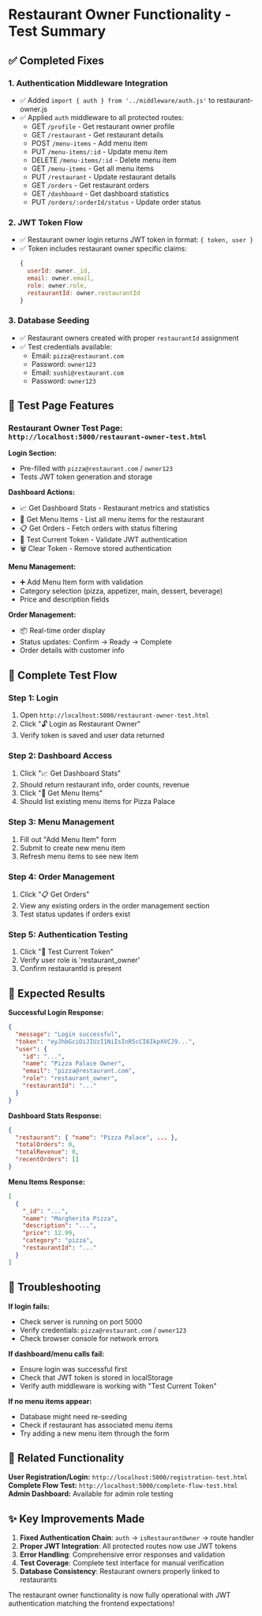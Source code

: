 # Restaurant Owner Functionality - Test Summary

## ✅ Completed Fixes

### 1. **Authentication Middleware Integration**
- ✅ Added `import { auth } from '../middleware/auth.js'` to restaurant-owner.js
- ✅ Applied `auth` middleware to all protected routes:
  - GET `/profile` - Get restaurant owner profile
  - GET `/restaurant` - Get restaurant details  
  - POST `/menu-items` - Add menu item
  - PUT `/menu-items/:id` - Update menu item
  - DELETE `/menu-items/:id` - Delete menu item
  - GET `/menu-items` - Get all menu items
  - PUT `/restaurant` - Update restaurant details
  - GET `/orders` - Get restaurant orders
  - GET `/dashboard` - Get dashboard statistics
  - PUT `/orders/:orderId/status` - Update order status

### 2. **JWT Token Flow**
- ✅ Restaurant owner login returns JWT token in format: `{ token, user }`
- ✅ Token includes restaurant owner specific claims:
  ```javascript
  {
    userId: owner._id,
    email: owner.email,
    role: owner.role,
    restaurantId: owner.restaurantId
  }
  ```

### 3. **Database Seeding**
- ✅ Restaurant owners created with proper `restaurantId` assignment
- ✅ Test credentials available:
  - Email: `pizza@restaurant.com`
  - Password: `owner123`
  - Email: `sushi@restaurant.com` 
  - Password: `owner123`

## 🧪 Test Page Features

### Restaurant Owner Test Page: `http://localhost:5000/restaurant-owner-test.html`

**Login Section:**
- Pre-filled with `pizza@restaurant.com` / `owner123`
- Tests JWT token generation and storage

**Dashboard Actions:**
- 📈 Get Dashboard Stats - Restaurant metrics and statistics
- 🍕 Get Menu Items - List all menu items for the restaurant
- 📋 Get Orders - Fetch orders with status filtering
- 🔑 Test Current Token - Validate JWT authentication
- 🗑️ Clear Token - Remove stored authentication

**Menu Management:**
- ➕ Add Menu Item form with validation
- Category selection (pizza, appetizer, main, dessert, beverage)
- Price and description fields

**Order Management:**
- 📦 Real-time order display
- Status updates: Confirm → Ready → Complete
- Order details with customer info

## 🔄 Complete Test Flow

### **Step 1: Login**
1. Open `http://localhost:5000/restaurant-owner-test.html`
2. Click "🔓 Login as Restaurant Owner"
3. Verify token is saved and user data returned

### **Step 2: Dashboard Access**
1. Click "📈 Get Dashboard Stats"
2. Should return restaurant info, order counts, revenue
3. Click "🍕 Get Menu Items" 
4. Should list existing menu items for Pizza Palace

### **Step 3: Menu Management**
1. Fill out "Add Menu Item" form
2. Submit to create new menu item
3. Refresh menu items to see new item

### **Step 4: Order Management**
1. Click "📋 Get Orders"
2. View any existing orders in the order management section
3. Test status updates if orders exist

### **Step 5: Authentication Testing**
1. Click "🔑 Test Current Token"
2. Verify user role is 'restaurant_owner'
3. Confirm restaurantId is present

## 🎯 Expected Results

**Successful Login Response:**
```json
{
  "message": "Login successful",
  "token": "eyJhbGciOiJIUzI1NiIsInR5cCI6IkpXVCJ9...",
  "user": {
    "id": "...",
    "name": "Pizza Palace Owner",
    "email": "pizza@restaurant.com", 
    "role": "restaurant_owner",
    "restaurantId": "..."
  }
}
```

**Dashboard Stats Response:**
```json
{
  "restaurant": { "name": "Pizza Palace", ... },
  "totalOrders": 0,
  "totalRevenue": 0,
  "recentOrders": []
}
```

**Menu Items Response:**
```json
[
  {
    "_id": "...",
    "name": "Margherita Pizza",
    "description": "...",
    "price": 12.99,
    "category": "pizza",
    "restaurantId": "..."
  }
]
```

## 🚨 Troubleshooting

**If login fails:**
- Check server is running on port 5000
- Verify credentials: `pizza@restaurant.com` / `owner123`
- Check browser console for network errors

**If dashboard/menu calls fail:**
- Ensure login was successful first
- Check that JWT token is stored in localStorage
- Verify auth middleware is working with "Test Current Token"

**If no menu items appear:**
- Database might need re-seeding
- Check if restaurant has associated menu items
- Try adding a new menu item through the form

## 🔗 Related Functionality

**User Registration/Login:** `http://localhost:5000/registration-test.html`
**Complete Flow Test:** `http://localhost:5000/complete-flow-test.html`
**Admin Dashboard:** Available for admin role testing

## ✨ Key Improvements Made

1. **Fixed Authentication Chain**: `auth` → `isRestaurantOwner` → route handler
2. **Proper JWT Integration**: All protected routes now use JWT tokens
3. **Error Handling**: Comprehensive error responses and validation
4. **Test Coverage**: Complete test interface for manual verification
5. **Database Consistency**: Restaurant owners properly linked to restaurants

The restaurant owner functionality is now fully operational with JWT authentication matching the frontend expectations!
